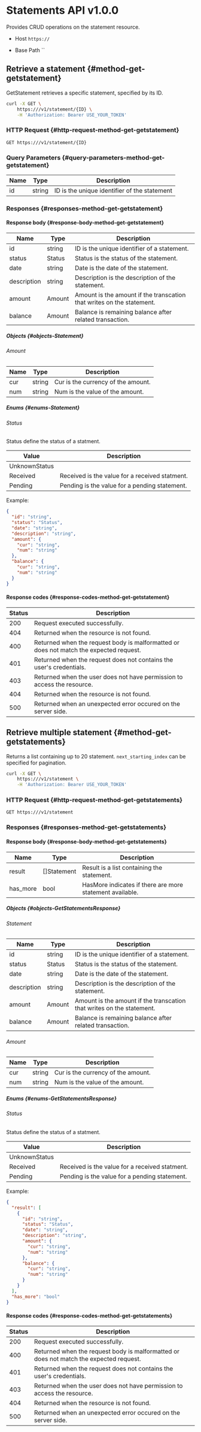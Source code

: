 # Statements API v1.0.0

Provides CRUD operations on the statement resource.

* Host `https://`

* Base Path ``

## Retrieve a statement {#method-get-getstatement}

GetStatement retrieves a specific statement, specified by its ID.

```sh
curl -X GET \
	https:///v1/statement/{ID} \
	-H 'Authorization: Bearer USE_YOUR_TOKEN'
```

### HTTP Request {#http-request-method-get-getstatement}

`GET https:///v1/statement/{ID}`

### Query Parameters {#query-parameters-method-get-getstatement}

| Name | Type   | Description                                  |
|------|--------|----------------------------------------------|
| id   | string | ID is the unique identifier of the statement |

### Responses {#responses-method-get-getstatement}

#### Response body {#response-body-method-get-getstatement}

| Name        | Type   | Description                                                           |
|-------------|--------|-----------------------------------------------------------------------|
| id          | string | ID is the unique identifier of a statement.                           |
| status      | Status | Status is the status of the statement.                                |
| date        | string | Date is the date of the statement.                                    |
| description | string | Description is the description of the statement.                      |
| amount      | Amount | Amount is the amount if the transcation that writes on the statement. |
| balance     | Amount | Balance is remaining balance after related transaction.               |

##### Objects {#objects-Statement}

###### Amount

| Name | Type   | Description                        |
|------|--------|------------------------------------|
| cur  | string | Cur is the currency of the amount. |
| num  | string | Num is the value of the amount.    |

##### Enums {#enums-Statement}

###### Status

Status define the status of a statment.

| Value         | Description                                    |
|---------------|------------------------------------------------|
| UnknownStatus |                                                |
| Received      | Received is the value for a received statment. |
| Pending       | Pending is the value for a pending statement.  |

Example:

```json
{
  "id": "string",
  "status": "Status",
  "date": "string",
  "description": "string",
  "amount": {
    "cur": "string",
    "num": "string"
  },
  "balance": {
    "cur": "string",
    "num": "string"
  }
}
```

#### Response codes {#response-codes-method-get-getstatement}

| Status | Description                                                                            |
|--------|----------------------------------------------------------------------------------------|
| 200    | Request executed successfully.                                                         |
| 404    | Returned when the resource is not found.                                               |
| 400    | Returned when the request body is malformatted or does not match the expected request. |
| 401    | Returned when the request does not contains the user's credentials.                    |
| 403    | Returned when the user does not have permission to access the resource.                |
| 404    | Returned when the resource is not found.                                               |
| 500    | Returned when an unexpected error occured on the server side.                          |

## Retrieve multiple statement {#method-get-getstatements}

Returns a list containing up to 20 statement. `next_starting_index` can be specified for pagination.

```sh
curl -X GET \
	https:///v1/statement \
	-H 'Authorization: Bearer USE_YOUR_TOKEN'
```

### HTTP Request {#http-request-method-get-getstatements}

`GET https:///v1/statement`

### Responses {#responses-method-get-getstatements}

#### Response body {#response-body-method-get-getstatements}

| Name     | Type         | Description                                              |
|----------|--------------|----------------------------------------------------------|
| result   | \[]Statement | Result is a list containing the statement.               |
| has_more | bool         | HasMore indicates if there are more statement available. |

##### Objects {#objects-GetStatementsResponse}

###### Statement

| Name        | Type   | Description                                                           |
|-------------|--------|-----------------------------------------------------------------------|
| id          | string | ID is the unique identifier of a statement.                           |
| status      | Status | Status is the status of the statement.                                |
| date        | string | Date is the date of the statement.                                    |
| description | string | Description is the description of the statement.                      |
| amount      | Amount | Amount is the amount if the transcation that writes on the statement. |
| balance     | Amount | Balance is remaining balance after related transaction.               |

###### Amount

| Name | Type   | Description                        |
|------|--------|------------------------------------|
| cur  | string | Cur is the currency of the amount. |
| num  | string | Num is the value of the amount.    |

##### Enums {#enums-GetStatementsResponse}

###### Status

Status define the status of a statment.

| Value         | Description                                    |
|---------------|------------------------------------------------|
| UnknownStatus |                                                |
| Received      | Received is the value for a received statment. |
| Pending       | Pending is the value for a pending statement.  |

Example:

```json
{
  "result": [
    {
      "id": "string",
      "status": "Status",
      "date": "string",
      "description": "string",
      "amount": {
        "cur": "string",
        "num": "string"
      },
      "balance": {
        "cur": "string",
        "num": "string"
      }
    }
  ],
  "has_more": "bool"
}
```

#### Response codes {#response-codes-method-get-getstatements}

| Status | Description                                                                            |
|--------|----------------------------------------------------------------------------------------|
| 200    | Request executed successfully.                                                         |
| 400    | Returned when the request body is malformatted or does not match the expected request. |
| 401    | Returned when the request does not contains the user's credentials.                    |
| 403    | Returned when the user does not have permission to access the resource.                |
| 404    | Returned when the resource is not found.                                               |
| 500    | Returned when an unexpected error occured on the server side.                          |
